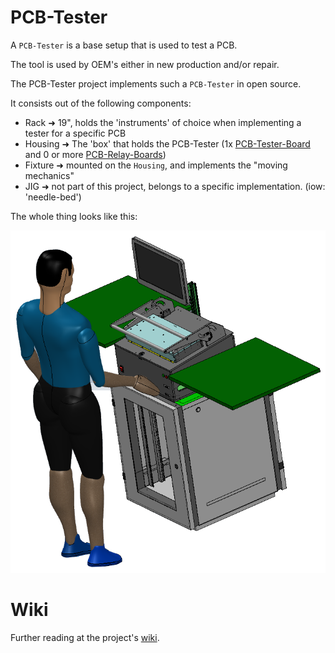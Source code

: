# PCB-Tester

A `PCB-Tester` is a base setup that is used to test a PCB.

The tool is used by OEM's either in new production and/or repair.

The PCB-Tester project implements such a `PCB-Tester` in open source.

It consists out of the following components:

* Rack ➜ 19", holds the 'instruments' of choice when implementing a tester for a specific PCB
* Housing ➜ The 'box' that holds the PCB-Tester (1x [PCB-Tester-Board](https://github.com/ate-org/PCB-Tester/tree/master/hardware/electronics/altium/PCB-Tester-Board) and 0 or more [PCB-Relay-Boards](https://github.com/ate-org/PCB-Tester/tree/master/hardware/electronics/altium/PCB-Relay-Board))
* Fixture ➜ mounted on the `Housing`, and implements the "moving mechanics"
* JIG ➜ not part of this project, belongs to a specific implementation. (iow: 'needle-bed')

The whole thing looks like this:

 ![PCB-Tester](/documentation/pictures/PCB-Tester.png)

# Wiki

Further reading at the project's [wiki](https://github.com/ate-org/PCB-Tester/wiki).
